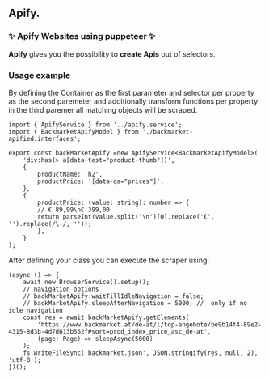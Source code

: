 ## Apify.
### ✨ Apify Websites using puppeteer ✨


**Apify** gives you the possibility to **create Apis** out of selectors.


### Usage example

By defining the Container as the first parameter and selector per property as the second paremeter and additionally transform functions per property in the third paremer all matching objects will be scraped.


    import { ApifyService } from '../apify.service';
    import { BackmarketApifyModel } from './backmarket-apified.interfaces';
    
    export const backMarketApify =new ApifyService<BackmarketApifyModel>(
        'div:has(> a[data-test="product-thumb"])',
        {
            productName: 'h2',
            productPrice: '[data-qa="prices"]',
        },
        {
            productPrice: (value: string): number => {
            // € 89,99\n€ 399,00
            return parseInt(value.split('\n')[0].replace('€', '').replace(/\./, ''));
            },
        }
    );



After defining your class you can execute the scraper using:

    (async () => {
        await new BrowserService().setup();
        // navigation options
        // backMarketApify.waitTillIdleNavigation = false;
        // backMarketApify.sleepAfterNavigation = 5000; //  only if no idle navigation
        const res = await backMarketApify.getElements(
            'https://www.backmarket.at/de-at/l/top-angebote/be9b14f4-89e2-4315-8d3b-4d7d613b562f#sort=prod_index_price_asc_de-at',
            (page: Page) => sleepAsync(5000)
        );
        fs.writeFileSync('backmarket.json', JSON.stringify(res, null, 2), 'utf-8');
    })();
